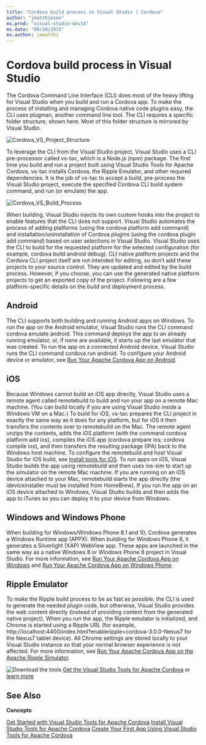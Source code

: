 ```yaml
--- 
title: "Cordova build process in Visual Studio | Cordova"
author: "jmatthiesen"
ms.prod: "visual-studio-dev14"
ms.date: "09/10/2015"
ms.author: jomatthi
--- 
```


# Cordova build process in Visual Studio

The Cordova Command Line Interface (CLI) does most of the heavy lifting for Visual Studio when you build and run a Cordova app. To make the process of installing and managing Cordova native code plugins easy, the CLI uses plugman, another command line tool. The CLI requires a specific folder structure, shown here. Most of this folder structure is mirrored by Visual Studio.

![Cordova_VS_Project_Structure](media/deploy-and-run-app/IC757826.png)

To leverage the CLI from the Visual Studio project, Visual Studio uses a CLI pre-processor called vs-tac, which is a Node.js (npm) package. The first time you build and run a project built using Visual Studio Tools for Apache Cordova, vs-tac installs Cordova, the Ripple Emulator, and other required dependencies. It is the job of vs-tac to accept a build, pre-process the Visual Studio project, execute the specified Cordova CLI build system command, and run (or emulate) the app.

![Cordova_VS_Build_Process](media/deploy-and-run-app/IC795794.png)

When building, Visual Studio injects its own custom hooks into the project to enable features that the CLI does not support. Visual Studio automates the process of adding platforms (using the cordova platform add command) and installation/uninstallation of Cordova plugins (using the cordova plugin add command) based on user selections in Visual Studio. Visual Studio uses the CLI to build for the requested platform for the selected configuration (for example, cordova build android debug). CLI native platform projects and the Cordova CLI project itself are not intended for editing, so don’t add these projects to your source control. They are updated and edited by the build process. However, if you choose, you can use the generated native platform projects to get an exported copy of the project. Following are a few platform-specific details on the build and deployment process.

## Android

The CLI supports both building and running Android apps on Windows. To run the app on the Android emulator, Visual Studio runs the CLI command cordova emulate android. This command deploys the app to an already running emulator, or, if none are available, it starts up the last emulator that was created. To run the app on a connected Android device, Visual Studio runs the CLI command cordova run android. To configure your Android device or emulator, see [Run Your Apache Cordova App on Android](run-app-android-emulator.md).

## iOS

Because Windows cannot build an iOS app directly, Visual Studio uses a remote agent called remotebuild to build and run your app on a remote Mac machine. (You can build locally if you are using Visual Studio inside a Windows VM on a Mac.) To build for iOS, vs-tac prepares the CLI project in exactly the same way as it does for any platform, but for iOS it then transfers the contents over to remotebuild on the Mac. The remote agent unzips the contents, adds the iOS platform (with the command cordova platform add ios), compiles the iOS app (cordova prepare ios; cordova compile ios), and then transfers the resulting package (IPA) back to the Windows host machine. To configure the remotebuild and host Visual Studio for iOS build, see [Install tools for iOS](../first-steps/ios-guide.md). To run apps on iOS, Visual Studio builds the app using remotebuild and then uses ios-sim to start up the simulator on the remote Mac machine. If you are running on an iOS device attached to your Mac, remotebuild starts the app directly (the ideviceinstaller must be installed from HomeBrew). If you run the app on an iOS device attached to Windows, Visual Studio builds and then adds the app to iTunes so you can deploy it to your device from Windows.

## Windows and Windows Phone

When building for Windows/Windows Phone 8.1 and 10, Cordova generates a Windows Runtime app (APPX). When building for Windows Phone 8, it generates a Silverlight (XAP) WebView app. These apps are launched in the same way as a native Windows 8 or Windows Phone 8 project in Visual Studio. For more information, see [Run Your Apache Cordova App on Windows](run-app-windows.md) and [Run Your Apache Cordova App on Windows Phone](run-app-windows-phone.md).

## Ripple Emulator

To make the Ripple build process to be as fast as possible, the CLI is used to generate the needed plugin code, but otherwise, Visual Studio provides the web content directly (instead of providing content from the generated native project). When you run the app, the Ripple emulator is initialized, and Chrome is started using a Ripple URL (for example, http://localhost:4400/index.html?enableripple=cordova-3.0.0-Nexus7 for the Nexus7 tablet device). All Chrome settings are stored locally to your Visual Studio instance so that your normal browser experience is not affected. For more information, see [Run Your Apache Cordova App on the Apache Ripple Simulator](run-app-ripple-simulator.md).

![Download the tools](media/deploy-and-run-app/IC795792.png) [Get the Visual Studio Tools for Apache Cordova](https://aka.ms/mchm38) or [learn more](https://visualstudio.microsoft.com/vs/features/cordova/)

## See Also

**Concepts**

[Get Started with Visual Studio Tools for Apache Cordova](../index.md)
[Install Visual Studio Tools for Apache Cordova](../first-steps/installation.md)
[Create Your First App Using Visual Studio Tools for Apache Cordova](../first-steps/get-started-first-mobile-app.md)
